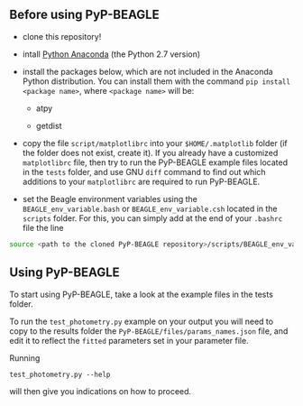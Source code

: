 ## Before using PyP-BEAGLE

* clone this repository!

* intall [Python Anaconda](https://www.continuum.io/downloads) (the Python 2.7 version)

* install the packages below, which are not included in the Anaconda Python distribution. You can install them with the command ``pip install <package name>``, where ``<package name>`` will be:

  * atpy

  * getdist

* copy the file ``script/matplotlibrc`` into your ``$HOME/.matplotlib`` folder (if the folder does not exist, create it). If you already have a customized  ``matplotlibrc`` file, then try to run the PyP-BEAGLE example files located in the ``tests`` folder, and use GNU ``diff`` command to find out which additions to your ``matplotlibrc`` are required to run PyP-BEAGLE.

* set the Beagle environment variables using the ``BEAGLE_env_variable.bash`` or ``BEAGLE_env_variable.csh`` located in the ``scripts`` folder. For this, you can simply add at the end of your ``.bashrc`` file the line
 ```bash
 source <path to the cloned PyP-BEAGLE repository>/scripts/BEAGLE_env_variable.bash
 ```

## Using PyP-BEAGLE

To start using PyP-BEAGLE, take a look at the example files in the tests folder. 

To run the ``test_photometry.py`` example on your output you will need to copy to the results folder the ``PyP-BEAGLE/files/params_names.json`` file, and edit it to reflect the ``fitted`` parameters set in your parameter file.

Running 
```shell
test_photometry.py --help
```
will then give you indications on how to proceed.
